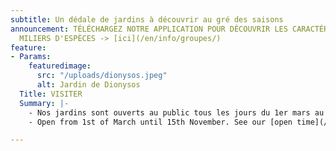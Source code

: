 ```yaml
---
subtitle: Un dédale de jardins à découvrir au gré des saisons
announcement: TÉLÉCHARGEZ NOTRE APPLICATION POUR DÉCOUVRIR LES CARACTÉRISTQIUES DE
  MILIERS D'ESPÈCES -> [ici](/en/info/groupes/)
feature:
- Params:
    featuredimage:
      src: "/uploads/dionysos.jpeg"
      alt: Jardin de Dionysos
  Title: VISITER
  Summary: |-
    - Nos jardins sont ouverts au public tous les jours du 1er mars au 15 novembre. Voir nos [horaires](/info/#horaires) d'ouverture et [tarifs](/info/#tarifs) d'entrée.
    - Open from 1st of March until 15th November. See our [open time](/info/#horaires) and [prices](/info/#tarifs).

---
```

